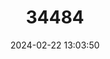 ---
title: "34484"
category: "Ficus monckii"
draft: false
date: 2024-02-22 13:03:50
languages:
  Portuguese: ["Figueira"]
  Spanish; Castilian: ["Ibapoì"]
---